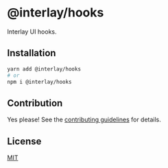 # @interlay/hooks

Interlay UI hooks.

## Installation

```sh
yarn add @interlay/hooks
# or
npm i @interlay/hooks
```

## Contribution

Yes please! See the
[contributing guidelines](https://github.com/interlay/ui/blob/main/CONTRIBUTING.MD)
for details.

## License

[MIT](https://choosealicense.com/licenses/mit/)
